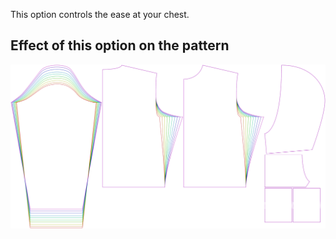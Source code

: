 
This option controls the ease at your chest.


## Effect of this option on the pattern
![This image shows the effect of this option by superimposing several variants that have a different value for this option](huey_chestease_sample.svg "Effect of this option on the pattern")

